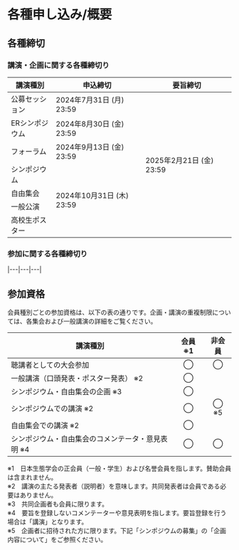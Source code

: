 # 各種申し込み/概要

## 各種締切

### 講演・企画に関する各種締切り

<table>
<colgroup>
<col style="width: 20%" />
<col style="width: 40%" />
<col style="width: 40%" />
</colgroup>
<thead>
<tr class="header">
<th>講演種別</th>
<th><strong>申込締切</strong></th>
<th><strong>要旨締切</strong></th>
</tr>
</thead>
<tbody>
<tr class="odd">
<td>公募セッション</td>
<td>2024年7月31日 (月) 23:59</td>
<td rowspan=7>2025年2月21日 (金) 23:59</td>
</tr>
<tr class="even">
<td>ERシンポジウム</td>
<td>2024年8月30日 (金) 23:59</td>
</tr>
<tr class="odd">
<td>フォーラム</td>
<td>2024年9月13日 (金) 23:59</td>
</tr>
<tr class="even">
<td>シンポジウム<br />
<td rowspan=4>2024年10月31日 (木) 23:59</td>
</tr>
<tr class="odd">
<td>自由集会</td>
</tr>
<tr class="even">
<td>一般公演<br />
</tr>
<tr class="odd">
<td>高校生ポスター</td>
</tr>
</tbody>
</table>

### 参加に関する各種締切り
|---|---|---|

## 参加資格
会員種別ごとの参加資格は、以下の表の通りです。企画・講演の重複制限については、各集会および一般講演の詳細をご覧ください。

| **講演種別**                                      | **会員 ※1** | **非会員** |
|---------------------------------------------------|:-------------:|:------------:|
| 聴講者としての大会参加                            | ◯           | ◯          |
| 一般講演（口頭発表・ポスター発表） ※2             | ◯           |            |
| シンポジウム・自由集会の企画 ※3                   | ◯           |            |
| シンポジウムでの講演 ※2                           | ◯           | ◯ ※5       |
| 自由集会での講演 ※2                               | ◯           |            |
| シンポジウム・自由集会のコメンテータ・意見表明 ※4 | ◯           | ◯          |

※1　日本生態学会の正会員（一般・学生）および名誉会員を指します。賛助会員は含まれません。  
※2　講演の主たる発表者（説明者）を意味します。共同発表者は会員である必要はありません。  
※3　共同企画者も会員に限ります。  
※4　要旨を登録しないコメンテーターや意見表明を指します。要旨登録を行う場合は「講演」となります。  
※5　企画者に招待された方に限ります。下記「シンポジウムの募集」の「企画内容について」をご参照ください。

